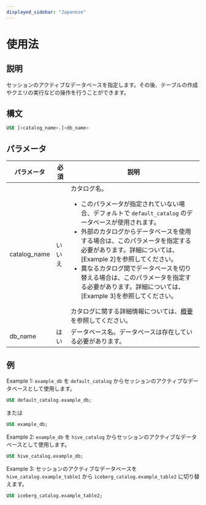 ```yaml
---
displayed_sidebar: "Japanese"
---
```


# 使用法

## 説明

セッションのアクティブなデータベースを指定します。その後、テーブルの作成やクエリの実行などの操作を行うことができます。

## 構文

```SQL
USE [<catalog_name>.]<db_name>
```

## パラメータ

| **パラメータ** | **必須** | **説明**                                              |
| ------------- | ------------ | ------------------------------------------------------------ |
| catalog_name  | いいえ           | カタログ名。<ul><li>このパラメータが指定されていない場合、デフォルトで `default_catalog` のデータベースが使用されます。</li><li>外部のカタログからデータベースを使用する場合は、このパラメータを指定する必要があります。詳細については、[Example 2]を参照してください。</li><li>異なるカタログ間でデータベースを切り替える場合は、このパラメータを指定する必要があります。詳細については、[Example 3]を参照してください。</li></ul>カタログに関する詳細情報については、[概要](../../../data_source/catalog/catalog_overview.md)を参照してください。 |
| db_name       | はい          | データベース名。データベースは存在している必要があります。                  |

## 例

Example 1: `example_db` を `default_catalog` からセッションのアクティブなデータベースとして使用します。

```SQL
USE default_catalog.example_db;
```

または

```SQL
USE example_db;
```

Example 2: `example_db` を `hive_catalog` からセッションのアクティブなデータベースとして使用します。

```SQL
USE hive_catalog.example_db;
```

Example 3: セッションのアクティブなデータベースを `hive_catalog.example_table1` から `iceberg_catalog.example_table2` に切り替えます。

```SQL
USE iceberg_catalog.example_table2;
```